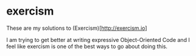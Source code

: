 exercism
========

These are my solutions to (Exercism)[http://exercism.io]

I am trying to get better at writing expressive Object-Oriented Code and I feel like exercism is one of the best ways to go about doing this.
